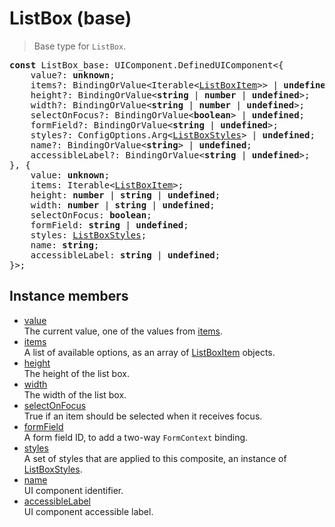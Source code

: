 # ListBox (base)

> Base type for `ListBox`.

<pre class="docgen_signature"><b>const</b> ListBox_base: UIComponent.DefinedUIComponent&lt;{<br>    value?: <b>unknown</b>;<br>    items?: BindingOrValue&lt;Iterable&lt;<a href="ListBoxItem.md">ListBoxItem</a>&gt;&gt; | <b>undefined</b>;<br>    height?: BindingOrValue&lt;<b>string</b> | <b>number</b> | <b>undefined</b>&gt;;<br>    width?: BindingOrValue&lt;<b>string</b> | <b>number</b> | <b>undefined</b>&gt;;<br>    selectOnFocus?: BindingOrValue&lt;<b>boolean</b>&gt; | <b>undefined</b>;<br>    formField?: BindingOrValue&lt;<b>string</b> | <b>undefined</b>&gt;;<br>    styles?: ConfigOptions.Arg&lt;<a href="ListBoxStyles.md">ListBoxStyles</a>&gt; | <b>undefined</b>;<br>    name?: BindingOrValue&lt;<b>string</b>&gt; | <b>undefined</b>;<br>    accessibleLabel?: BindingOrValue&lt;<b>string</b> | <b>undefined</b>&gt;;<br>}, {<br>    value: <b>unknown</b>;<br>    items: Iterable&lt;<a href="ListBoxItem.md">ListBoxItem</a>&gt;;<br>    height: <b>number</b> | <b>string</b> | <b>undefined</b>;<br>    width: <b>number</b> | <b>string</b> | <b>undefined</b>;<br>    selectOnFocus: <b>boolean</b>;<br>    formField: <b>string</b> | <b>undefined</b>;<br>    styles: <a href="ListBoxStyles.md">ListBoxStyles</a>;<br>    name: <b>string</b>;<br>    accessibleLabel: <b>string</b> | <b>undefined</b>;<br>}&gt;;</pre>

## Instance members

- [<!--{ref:property}-->value](ListBox_base_value.md) \
    The current value, one of the values from [items](ListBox_base_items.md).
- [<!--{ref:property}-->items](ListBox_base_items.md) \
    A list of available options, as an array of [ListBoxItem](ListBoxItem.md) objects.
- [<!--{ref:property}-->height](ListBox_base_height.md) \
    The height of the list box.
- [<!--{ref:property}-->width](ListBox_base_width.md) \
    The width of the list box.
- [<!--{ref:property}-->selectOnFocus](ListBox_base_selectOnFocus.md) \
    True if an item should be selected when it receives focus.
- [<!--{ref:property}-->formField](ListBox_base_formField.md) \
    A form field ID, to add a two-way `FormContext` binding.
- [<!--{ref:property}-->styles](ListBox_base_styles.md) \
    A set of styles that are applied to this composite, an instance of [ListBoxStyles](ListBoxStyles.md).
- [<!--{ref:property}-->name](ListBox_base_name.md) \
    UI component identifier.
- [<!--{ref:property}-->accessibleLabel](ListBox_base_accessibleLabel.md) \
    UI component accessible label.